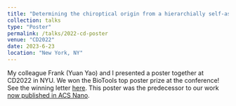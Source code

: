 ```yaml
---
title: "Determining the chiroptical origin from a hierarchially self-assembled magic cluster film"
collection: talks
type: "Poster"
permalink: /talks/2022-cd-poster
venue: "CD2022"
date: 2023-6-23
location: "New York, NY"
---
```


My colleague Frank (Yuan Yao) and I presented a poster together at CD2022 in NYU. We won the BioTools top poster prize at the conference! See the winning letter [here](https://therobinsongroup.org/wordpress/wp-content/uploads/2022/07/7_28_22-4_30-PM-Microsoft-Lens.pdf). This poster was the predecessor to our work [now published in ACS Nano](https://yougrass.github.io/publication/2022-extracting).